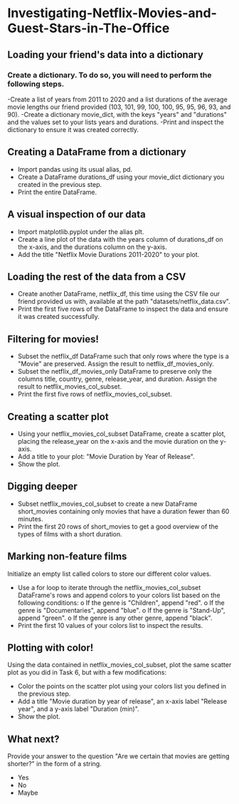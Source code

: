 # Investigating-Netflix-Movies-and-Guest-Stars-in-The-Office

## Loading your friend's data into a dictionary

### Create a dictionary. To do so, you will need to perform the following steps.

-Create a list of years from 2011 to 2020 and a list durations of the average movie lengths our friend provided (103, 101, 99, 100, 100, 95, 95, 96, 93, and 90).
-Create a dictionary movie_dict, with the keys "years" and "durations" and the values set to your lists years and durations.
-Print and inspect the dictionary to ensure it was created correctly.

## Creating a DataFrame from a dictionary
- Import pandas using its usual alias, pd.
- Create a DataFrame durations_df using your movie_dict dictionary you created in the previous step.
- Print the entire DataFrame.

## A visual inspection of our data
- Import matplotlib.pyplot under the alias plt.
- Create a line plot of the data with the years column of durations_df on the x-axis, and the durations column on the y-axis.
- Add the title "Netflix Movie Durations 2011-2020" to your plot.

## Loading the rest of the data from a CSV
- Create another DataFrame, netflix_df, this time using the CSV file our friend provided us with, available at the path "datasets/netflix_data.csv".
- Print the first five rows of the DataFrame to inspect the data and ensure it was created successfully.

## Filtering for movies!
- Subset the netflix_df DataFrame such that only rows where the type is a "Movie" are preserved. Assign the result to netflix_df_movies_only.
- Subset the netflix_df_movies_only DataFrame to preserve only the columns title, country, genre, release_year, and duration. Assign the result to netflix_movies_col_subset.
- Print the first five rows of netflix_movies_col_subset.

## Creating a scatter plot
- Using your netflix_movies_col_subset DataFrame, create a scatter plot, placing the release_year on the x-axis and the movie duration on the y-axis.
- Add a title to your plot: "Movie Duration by Year of Release".
- Show the plot.

## Digging deeper
- Subset netflix_movies_col_subset to create a new DataFrame short_movies containing only movies that have a duration fewer than 60 minutes.
- Print the first 20 rows of short_movies to get a good overview of the types of films with a short duration.

## Marking non-feature films
Initialize an empty list called colors to store our different color values.
- Use a for loop to iterate through the netflix_movies_col_subset DataFrame's rows and append colors to your colors list based on the following conditions:
  o If the genre is "Children", append "red".
  o If the genre is "Documentaries", append "blue".
  o If the genre is "Stand-Up", append "green".
  o If the genre is any other genre, append "black".
- Print the first 10 values of your colors list to inspect the results.

## Plotting with color!
Using the data contained in netflix_movies_col_subset, plot the same scatter plot as you did in Task 6, but with a few modifications:
- Color the points on the scatter plot using your colors list you defined in the previous step.
- Add a title "Movie duration by year of release", an x-axis label "Release year", and a y-axis label "Duration (min)".
- Show the plot.

## What next?
Provide your answer to the question "Are we certain that movies are getting shorter?" in the form of a string.
- Yes
- No
- Maybe
